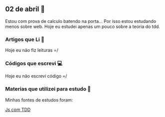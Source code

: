 ## 02 de abril :pushpin:

Estou com prova de calculo batendo na porta... Por isso estou estudando menos sobre web. Hoje eu estudei apenas um pouco sobre a teoria do tdd.

### Artigos que Li :newspaper:

Hoje eu não fiz leituras =/

### Códigos que escrevi :computer:

Hoje eu não escrevi código =/


### Materias que utilizei para estudo :scroll:

Minhas fontes de estudos foram: 

[Js com TDD](https://www.udemy.com/js-com-tdd-na-pratica/)










